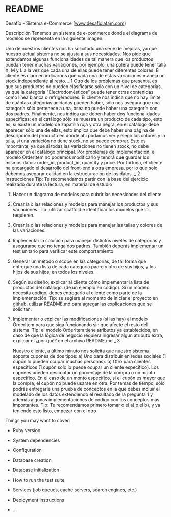 # README

Desafío - Sistema e-Commerce (www.desafiolatam.com)

Descripción
Tenemos un sistema de e-commerce donde el diagrama de modelos se representa en la
siguiente imagen:

Uno de nuestros clientes nos ha solicitado una serie de mejoras, ya que nuestro actual sistema no se ajusta a sus necesidades.
Nos pide que extendamos algunas funcionalidades de tal manera que los productos puedan tener muchas variaciones, por ejemplo, una polera puede tener talla X, M y L a la vez que
cada una de ellas puede tener diferentes colores. El cliente es claro en indicarnos que cada
una de estas variaciones maneja un stock independiente al resto.
_
1
Otro de los problemas que presenta, es que sus productos no pueden clasificarse sólo con
un nivel de categorías, ya que la categoría "Electrodomésticos" puede tener otras contenidas
como línea blanca o refrigeradores. El cliente nos indica que no hay límite de cuántas
categorías anidadas pueden haber, sólo nos asegura que una categoría sólo pertenece a
una, osea no puede haber una categoría con dos padres.
Finalmente, nos indica que deben haber dos funcionalidades específicas: en el catálogo sólo
se muestra un producto de cada tipo, esto es, si existe un modelo de zapatilla roja y otra
negra, en el catálogo debe aparecer sólo una de ellas, esto implica que debe haber una
página de descripción del producto en donde ahí podamos ver y elegir los colores y la talla,
si una variación no tiene stock, no se puede comprar. Esto es importante, ya que si todas las
variaciones no tienen stock, no debe aparecer en el catálogo principal.
Por problemas de implementación, el modelo OrderItem no podemos modificarlo y tendrá
que guardar los mismos datos: order_id, product_id, quantity y price.
Por fortuna, el cliente ha encargado el desarrollo del front-end a otra empresa, por lo que
solo debemos asegurar calidad en la estructuración de los datos.
_
2
Instrucciones
Tip: Te recomendamos partir con la base del ejercicio realizado durante la lectura, en
material de estudio

1. Hacer un diagrama de modelos para cubrir las necesidades del cliente.
2. Crear la o las relaciones y modelos para manejar los productos y sus variaciones.
   Tip: utilizar scaffold e identificar los modelos que lo requieren.
3. Crear la o las relaciones y modelos para manejar las tallas y colores de las
   variaciones.
4. Implementar la solución para manejar distintos niveles de categorías y asegurarse
   que no tenga dos padres. También deberás implementar un test unitario para
   verificar este comportamiento
5. Generar un método o scope en las categorías, de tal forma que entregue una lista de
   cada categoría padre y otro de sus hijos, y los hijos de sus hijos, en todos los niveles.
6. Según su diseño, explicar al cliente cómo implementar la lista de productos del
   catálogo. (de un ejemplo en código). Si un modelo necesita código, debes entregarlo
   al cliente como parte de la implementación.
   Tip: se sugiere al momento de iniciar el proyecto en github, utilizar README.md para
   agregar las explicaciones que se solicitan.
7. Implementar o explicar las modificaciones (si las hay) al modelo OrderItem para que
   siga funcionando sin que afecte el resto del sistema.
   Tip: el modelo OrderItem tiene atributos ya establecidos, en caso de que la lógica de
   negocio requiera ingresar algún atributo extra, explicar el ¿por qué? en el archivo
   README.md
   \_
   3

   Nuestro cliente, a último minuto nos solicita que nuestro sistema soporte cupones
   de dos tipos:
   a) Uno para distribuir en redes sociales (1 cupón lo pueden ocupar muchas
   personas).
   b) Otro para clientes específicos (1 cupón solo lo puede ocupar un cliente
   específico).
   Los cupones pueden descontar un porcentaje de la compra o un monto específico.
   En el caso de un monto específico, si el cupón es mayor que la compra, el cupón no
   puede usarse en otra. Por temas de tiempo, sólo podrás entregarle una prueba de
   conceptos en la que debes incluir el modelado de los datos extendiendo el resultado
   de la pregunta 1 y además algunas implementaciones de código con los conceptos
   más importantes.
   Tip: Te recomendamos primero tomar o el a) o el b), y ya teniendo esto listo, empezar
   con el otro

Things you may want to cover:

- Ruby version

- System dependencies

- Configuration

- Database creation

- Database initialization

- How to run the test suite

- Services (job queues, cache servers, search engines, etc.)

- Deployment instructions

- ...
